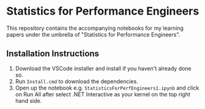 # Statistics for Performance Engineers

This repository contains the accompanying notebooks for my learning papers under the umbrella of "Statistics for Performance Engineers". 

## Installation Instructions

1. Download the VSCode installer and install if you haven't already done so.
2. Run ``Install.cmd`` to download the dependencies.
3. Open up the notebook e.g. ``StatisticsForPerfEngineers1.ipynb`` and click on Run All after select .NET Interactive as your kernel on the top right hand side.